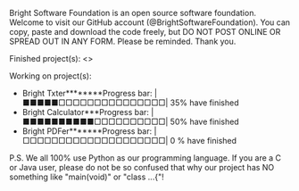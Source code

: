 Bright Software Foundation is an open source software foundation.
Welcome to visit our GitHub account (@BrightSoftwareFoundation).
You can copy, paste and download the code freely, but DO NOT POST ONLINE OR SPREAD OUT IN ANY FORM. Please be reminded.
Thank you.

Finished project(s):
<<NO>>

Working on project(s):
- Bright Txter********Progress bar: |■■■■■□□□□□□□□□□□□□□□| 35% have finished
- Bright Calculator***Progress bar: |■■■■■■■■■■□□□□□□□□□□| 50% have finished
- Bright PDFer*******Progress bar: |□□□□□□□□□□□□□□□□□□□□| 0 % have finished

P.S. We all 100% use Python as our programming language. If you are a C or Java user, please do not be so confused that why our project has NO something like "main(void)" or "class ...{"!
